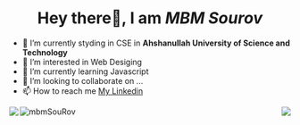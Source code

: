 <h1 align = "center"> Hey there👋, I am <i><b>MBM Sourov </b></i></h1>

- 🌱 I’m currently styding in CSE in **Ahshanullah University of Science and Technology**
- 👀 I’m interested in Web Desiging
- 🌱 I’m currently learning Javascript
- 💞️ I’m looking to collaborate on ...
- 📫 How to reach me [My Linkedin](https://www.linkedin.com/in/mbm-sourov-042698170/)

<!---
mbmSouRov/mbmSouRov is a ✨ special ✨ repository because its `README.md` (this file) appears on your GitHub profile.
You can click the Preview link to take a look at your changes.
--->

<div>

<img align="left" src = "https://github-readme-stats.vercel.app/api/top-langs/?username=mbmSouRov&theme=tokyonight">
<img align="right" src="https://github-profile-trophy.vercel.app/?username=mbmSouRov&theme=onedark&row=2&column=4&no-frame=true&margin-w=16&margin-h=16&no-bg=true" />

</div>
<p align="left"> <img src="https://komarev.com/ghpvc/?username=mbmSouRov&label=Profile%20views&color=0e75b6&style=flat" alt="mbmSouRov" /> </p>


